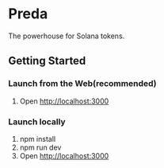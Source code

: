 # Preda
The powerhouse for Solana tokens.

## Getting Started

### Launch from the Web(recommended)
1. Open [http://localhost:3000](http://localhost:3000)

### Launch locally
1. npm install
2. npm run dev
3. Open [http://localhost:3000](http://localhost:3000)
